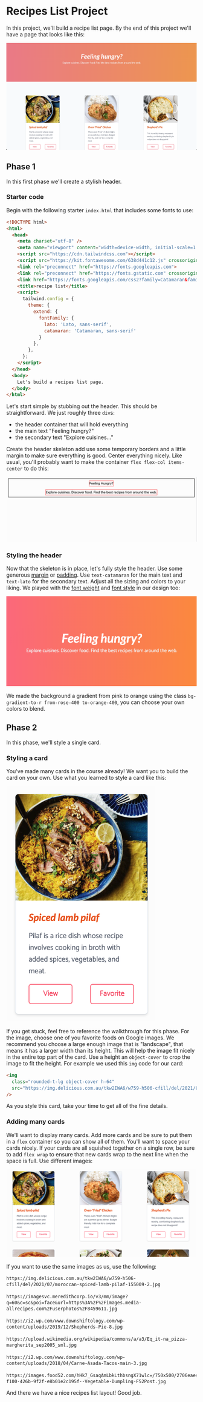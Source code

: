 # Recipes List Project

In this project, we'll build a recipe list page. By the end of this project we'll have a page that looks like this:

![complete](./images/complete.png)


## Phase 1

In this first phase we'll create a stylish header.

### Starter code

Begin with the following starter `index.html` that includes some fonts to use:

```html
<!DOCTYPE html>
<html>
  <head>
    <meta charset="utf-8" />
    <meta name="viewport" content="width=device-width, initial-scale=1.0" />
    <script src="https://cdn.tailwindcss.com"></script>
    <script src="https://kit.fontawesome.com/638d441c12.js" crossorigin="anonymous"></script>
    <link rel="preconnect" href="https://fonts.googleapis.com">
    <link rel="preconnect" href="https://fonts.gstatic.com" crossorigin>
    <link href="https://fonts.googleapis.com/css2?family=Catamaran&family=Lato:ital,wght@0,400;0,700;1,400;1,700&display=swap" rel="stylesheet">
    <title>recipe list</title>
    <script>
      tailwind.config = {
        theme: {
          extend: {
            fontFamily: {
              lato: 'Lato, sans-serif',
              catamaran: 'Catamaran, sans-serif'
            }
          },
        },
      };
    </script>
  </head>
  <body>
    Let's build a recipes list page.
  </body>
</html>
```

Let's start simple by stubbing out the header. This should be straightforward. We just roughly three `div`s:

+ the header container that will hold everything
+ the main text "Feeling hungry?"
+ the secondary text "Explore cuisines..."

Create the header skeleton add use some temporary borders and a little margin to make sure everything is good. Center everything nicely. Like usual, you'll probably want to make the container `flex flex-col items-center` to do this:

![phase_1_1](./images/phase_1_1.png)

### Styling the header

Now that the skeleton is in place, let's fully style the header. Use some generous [margin](https://tailwindcss.com/docs/margin) or [padding](https://tailwindcss.com/docs/padding). Use `text-catamaran` for the main text and `text-lato` for the secondary text. Adjust all the sizing and colors to your liking. We played with the [font weight](https://tailwindcss.com/docs/font-weight) and [font style](https://tailwindcss.com/docs/font-style) in our design too:

![phase_1_2](./images/phase_1_2.png)

We made the background a gradient from pink to orange using the class `bg-gradient-to-r from-rose-400 to-orange-400`, you can choose your own colors to blend. 


## Phase 2

In this phase, we'll style a single card. 

### Styling a card

You've made many cards in the course already! We want you to build the card on your own. Use what you learned to style a card like this:

![phase_2_1](./images/phase_2_1.png)

If you get stuck, feel free to reference the walkthrough for this phase. For the image, choose one of you favorite foods on Google images. We recommend you choose a large enough image that is "landscape", that means it has a larger width than its height. This will help the image fit nicely in the entire top part of the card. Use a height an `object-cover` to crop the image to fit the height. For example we used this `img` code for our card:

```html
<img 
  class="rounded-t-lg object-cover h-64"
  src="https://img.delicious.com.au/tkw2IWA6/w759-h506-cfill/del/2021/07/moroccan-spiced-lamb-pilaf-155009-2.jpg" 
/>
```

As you style this card, take your time to get all of the fine details.

### Adding many cards

We'll want to display many cards. Add more cards and be sure to put them in a `flex` container so you can show all of them. You'll want to space your cards nicely. If your cards are all squished together on a single row, be sure to add `flex wrap` to ensure that new cards wrap to the next line when the space is full. Use different images:

![phase_2_2](./images/phase_2_2.png)

If you want to use the same images as us, use the following:

```
https://img.delicious.com.au/tkw2IWA6/w759-h506-cfill/del/2021/07/moroccan-spiced-lamb-pilaf-155009-2.jpg

https://imagesvc.meredithcorp.io/v3/mm/image?q=60&c=sc&poi=face&url=https%3A%2F%2Fimages.media-allrecipes.com%2Fuserphotos%2F8459611.jpg

https://i2.wp.com/www.downshiftology.com/wp-content/uploads/2019/12/Shepherds-Pie-8.jpg

https://upload.wikimedia.org/wikipedia/commons/a/a3/Eq_it-na_pizza-margherita_sep2005_sml.jpg

https://i2.wp.com/www.downshiftology.com/wp-content/uploads/2018/04/Carne-Asada-Tacos-main-3.jpg

https://images.food52.com/hHk7_GsaqAmLbkLthbsngX71wlc=/750x500/2706eae4-f100-426b-9f2f-e8b01e2c195f--Vegetable-Dumpling-F52Post.jpg
```

And there we have a nice recipes list layout! Good job.